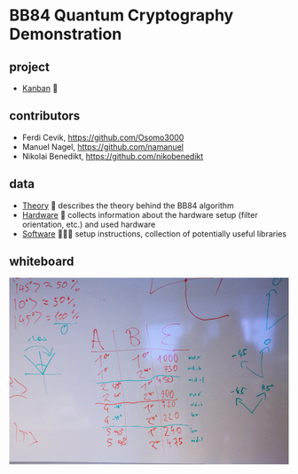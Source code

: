 # BB84 Quantum Cryptography Demonstration

## project

* [Kanban](https://github.com/bmedicke/quantum_cryptography/projects/1) 📝

## contributors

* Ferdi Cevik, https://github.com/Osomo3000
* Manuel Nagel, https://github.com/namanuel
* Nikolai Benedikt, https://github.com/nikobenedikt

## data

* [Theory](theory.md) 💭 describes the theory behind the BB84 algorithm
* [Hardware](hardware.md) 🔭 collects information about the hardware setup (filter orientation, etc.) and used hardware
* [Software](software.md) 🧑🏻‍💻 setup instructions, collection of potentially useful libraries

## whiteboard

![filter](whiteboard/IMG_0391.jpg)

